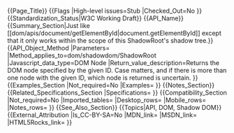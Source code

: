 {{Page_Title}}
{{Flags
|High-level issues=Stub
|Checked_Out=No
}}
{{Standardization_Status|W3C Working Draft}}
{{API_Name}}
{{Summary_Section|Just like [[dom/apis/document/getElementById|document.getElementById]] except that it only works within the scope of this ShadowRoot's shadow tree.}}
{{API_Object_Method
|Parameters=
|Method_applies_to=dom/shadowdom/ShadowRoot
|Javascript_data_type=DOM Node
|Return_value_description=Returns the DOM node specified by the given ID. Case matters, and if there is more than one node with the given ID, which node is returned is uncertain.
}}
{{Examples_Section
|Not_required=No
|Examples=
}}
{{Notes_Section}}
{{Related_Specifications_Section
|Specifications=
}}
{{Compatibility_Section
|Not_required=No
|Imported_tables=
|Desktop_rows=
|Mobile_rows=
|Notes_rows=
}}
{{See_Also_Section}}
{{Topics|API, DOM, Shadow DOM}}
{{External_Attribution
|Is_CC-BY-SA=No
|MDN_link=
|MSDN_link=
|HTML5Rocks_link=
}}